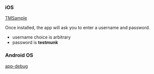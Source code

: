 ### iOS

[TMSample](https://github.com/testmunk/TMSample)

Once installed, the app will ask you to enter a username and password. 
- username choice is arbitrary
- password is __testmunk__

### Android OS

[app-debug](url)
